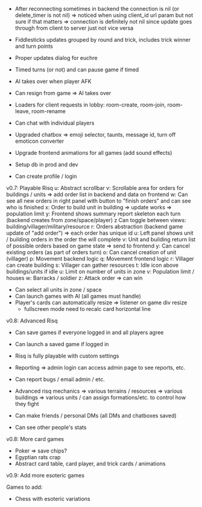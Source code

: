  - After reconnecting sometimes in backend the connection is nil (or delete_timer is not nil)
    => noticed when using client_id url param but not sure if that matters
    => connection is definitely not nil since update goes through from client to server just not vice versa

 - Fiddlesticks updates grouped by round and trick, includes trick winner and turn points
 - Proper updates dialog for euchre
 - Timed turns (or not) and can pause game if timed
 - AI takes over when player AFK
 - Can resign from game => AI takes over
 - Loaders for client requests in lobby: room-create, room-join, room-leave, room-rename
 - Can chat with individual players
 - Upgraded chatbox => emoji selector, taunts, message id, turn off emoticon converter
 - Upgrade frontend animations for all games (add sound effects)
 - Setup db in prod and dev
 - Can create profile / login

v0.7: Playable Risq
 u: Abstract scrollbar
 v: Scrollable area for orders for buildings / units => add order list in backend and data on frontend
 w: Can see all new orders in right panel with button to "finish orders" and can see who is finished
 x: Order to build unit in building => update works => population limit
 y: Frontend shows summary report skeleton each turn (backend creates from zone/space/player)
 z Can toggle between views: building/villager/military/resource
 r: Orders abstraction (backend game update of "add order") => each order has unique id
 u: Left panel shows unit / building orders in the order the will complete
 v: Unit and building return list of possible orders based on game state => send to frontend
 y: Can cancel existing orders (as part of orders turn)
 o: Can cancel creation of unit (villager)
 p: Movement backend logic
 q: Movement frontend logic
 r: Villager can create building
 s: Villager can gather resources
 t: Idle icon above buildings/units if idle
 u: Limit on number of units in zone
 v: Population limit / houses
 w: Barracks / soldier
 z: Attack order => can win

 - Can select all units in zone / space
 - Can launch games with AI (all games must handle)
 - Player's cards can automatically resize => listener on game div resize
   - fullscreen mode need to recalc card horizontal line

v0.8: Advanced Risq
 - Can save games if everyone logged in and all players agree
 - Can launch a saved game if logged in
 - Risq is fully playable with custom settings

 - Reporting => admin login can access admin page to see reports, etc.
 - Can report bugs / email admin / etc.
 - Advanced risq mechanics
    => various terrains / resources
    => various buildings
    => various units / can assign formations/etc. to control how they fight
 - Can make friends / personal DMs (all DMs and chatboxes saved)
 - Can see other people's stats

v0.8: More card games
 - Poker => save chips?
 - Egyptian rats crap
 - Abstract card table, card player, and trick cards / animations

v0.9: Add more esoteric games

Games to add:
 - Chess with esoteric variations
